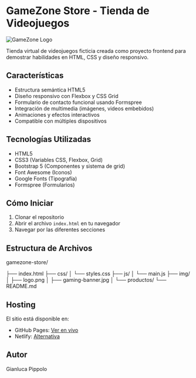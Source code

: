 # GameZone Store - Tienda de Videojuegos

![GameZone Logo](img/logo.png)

Tienda virtual de videojuegos ficticia creada como proyecto frontend para demostrar habilidades en HTML, CSS y diseño responsivo.

## Características

- Estructura semántica HTML5
- Diseño responsivo con Flexbox y CSS Grid
- Formulario de contacto funcional usando Formspree
- Integración de multimedia (imágenes, videos embebidos)
- Animaciones y efectos interactivos
- Compatible con múltiples dispositivos

## Tecnologías Utilizadas

- HTML5
- CSS3 (Variables CSS, Flexbox, Grid)
- Bootstrap 5 (Componentes y sistema de grid)
- Font Awesome (Iconos)
- Google Fonts (Tipografía)
- Formspree (Formularios)

## Cómo Iniciar

1. Clonar el repositorio
2. Abrir el archivo `index.html` en tu navegador
3. Navegar por las diferentes secciones


## Estructura de Archivos

gamezone-store/

  ├── index.html
  ├── css/
  │   └── styles.css
  ├── js/
  │   └── main.js
  ├── img/
  │   ├── logo.png
  │   ├── gaming-banner.jpg
  │   └── productos/
  └── README.md


## Hosting

El sitio está disponible en:
- GitHub Pages: [Ver en vivo](https://tunombre.github.io/gamezone-store)
- Netlify: [Alternativa](https://gamestore-example.netlify.app)

## Autor

Gianluca Pippolo
